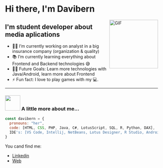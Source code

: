 # Hi there, I'm Davibern

<img align="right" alt="GIF" height="160px" src="https://media.giphy.com/media/du3J3cXyzhj75IOgvA/giphy.gif" />

## I'm student developer about media aplications

- 👨‍💻 I’m currently working on analyst in a big insurance company (organization & quality)
- 📚 I’m currently learning everything about Frontend and Backend technologies 😅
- 💪🏼 Future Goals: Learn more technologies with Java/Android, learn more about Frontend
- ⚡ Fun fact: I love to play games with my 💻.

---

### <img src="https://media.giphy.com/media/VgCDAzcKvsR6OM0uWg/giphy.gif" width="50"> A little more about me...  

```javascript
const davibern = {
  pronouns: "her",
  code: [HTML, CSS, PHP, Java, C#, LotusScript, SQL, R, Python, DAX],
  IDE's: [VS Code, Intellij, NetBeans, Lotus Designer, R Studio, Android Studio, Unity]
}
```

You cand find me:
- [Linkedin](https://www.linkedin.com/in/david-bernab%C3%A9-1067b61b8/)
- [Web](https://ibpsimracer.com)
